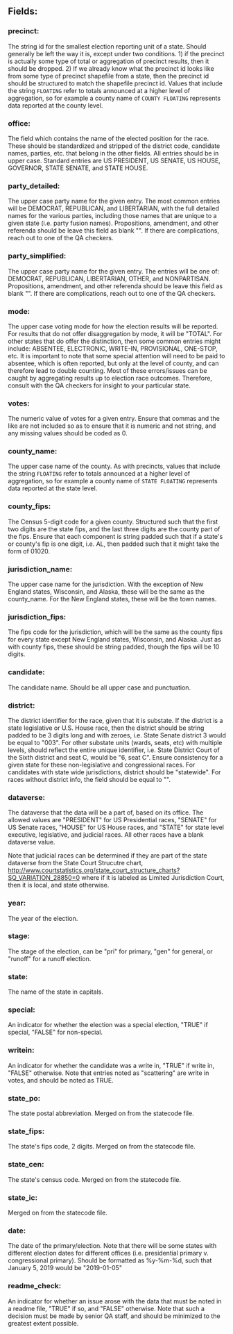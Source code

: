 ## Fields:

### precinct: 
The string id for the smallest election reporting unit of a state. Should generally be left the way it is, except under two conditions. 1) if the precinct is actually some type of total or aggregation of precinct results, then it should be dropped. 2) If we already know what the precinct id looks like from some type of precinct shapefile from a state, then the precinct id should be structured to match the shapefile precinct id. Values that include the string `FLOATING` refer to totals announced at a higher level of aggregation, so for example a county name of `COUNTY FLOATING` represents data reported at the county level.

### office: 
The field which contains the name of the elected position for the race. These should be standardized and stripped of the district code, candidate names, parties, etc. that belong in the other fields. All entries should be in upper case. Standard entries are US PRESIDENT, US SENATE, US HOUSE, GOVERNOR, STATE SENATE, and STATE HOUSE.

### party_detailed:
The upper case party name for the given entry. The most common entries will be DEMOCRAT, REPUBLICAN, and LIBERTARIAN, with the full detailed names for the various parties, including those names that are unique to a given state (i.e. party fusion names). Propositions, amendment, and other referenda should be leave this field as blank "". If there are complications, reach out to one of the QA checkers. 

### party_simplified:
The upper case party name for the given entry. The entries will be one of: DEMOCRAT, REPUBLICAN, LIBERTARIAN, OTHER, and NONPARTISAN. Propositions, amendment, and other referenda should be leave this field as blank "". If there are complications, reach out to one of the QA checkers. 

### mode:
The upper case voting mode for how the election results will be reported. For results that do not offer disaggregation by mode, it will be "TOTAL". For other states that do offer the distinction, then some common entries might include: ABSENTEE, ELECTRONIC, WRITE-IN, PROVISIONAL, ONE-STOP, etc. It is important to note that some special attention will need to be paid to absentee, which is often reported, but only at the level of county, and can therefore lead to double counting. Most of these errors/issues can be caught by aggregating results up to election race outcomes. Therefore, consult with the QA checkers for insight to your particular state. 

### votes:
The numeric value of votes for a given entry. Ensure that commas and the like are not included so as to ensure that it is numeric and not string, and any missing values should be coded as 0. 

### county_name:
The upper case name of the county. As with precincts, values that include the string `FLOATING` refer to totals announced at a higher level of aggregation, so for example a county name of `STATE FLOATING` represents data reported at the state level.

### county_fips: 
The Census 5-digit code for a given county. Structured such that the first two digits are the state fips, and the last three digits are the county part of the fips. Ensure that each component is string padded such that if a state's or county's fip is one digit, i.e. AL, then padded such that it might take the form of 01020. 

### jurisdiction_name:
The upper case name for the jurisdiction. With the exception of New England states, Wisconsin, and Alaska, these will be the same as the county_name. For the New England states, these will be the town names. 

### jurisdiction_fips: 
The fips code for the jurisdiction, which will be the same as the county fips for every state except New England states, Wisconsin, and Alaska. Just as with county fips, these should be string padded, though the fips will be 10 digits.  

### candidate:
The candidate name. Should be all upper case and punctuation.

### district: 
The district identifier for the race, given that it is substate. If the district is a state legislative or U.S. House race, then the district should be string padded to be 3 digits long and with zeroes, i.e. State Senate district 3 would be equal to "003". For other substate units (wards, seats, etc) with multiple levels, should reflect the entire unique identifier, i.e. State District Court of the Sixth district and seat C, would be "6, seat C". Ensure consistency for a given state for these non-legislative and congressional races. For candidates with state wide jurisdictions, district should be "statewide". For races without district info, the field should be equal to "". 

### dataverse:
The dataverse that the data will be a part of, based on its office. The allowed values are "PRESIDENT" for US Presidential races, "SENATE" for US Senate races, "HOUSE" for US House races, and "STATE" for state level executive, legislative, and judicial races. All other races have a blank dataverse value.

Note that judicial races can be determined if they are part of the state dataverse from the State Court Strucutre chart, http://www.courtstatistics.org/state_court_structure_charts?SQ_VARIATION_28850=0
where if it is labeled as Limited Jurisdiction Court, then it is local, and state otherwise. 

### year:
The year of the election.

### stage:
The stage of the election, can be "pri" for primary, "gen" for general, or "runoff" for a runoff election. 

### state: 
The name of the state in capitals. 

### special:
An indicator for whether the election was a special election, "TRUE" if special, "FALSE" for non-special. 

### writein:
An indicator for whether the candidate was a write in, "TRUE" if write in, "FALSE" otherwise. Note that entries noted as "scattering" are write in votes, and should be noted as TRUE. 

### state_po:
The state postal abbreviation. Merged on from the statecode file.

### state_fips:
The state's fips code, 2 digits. Merged on from the statecode file.

### state_cen: 
The state's census code. Merged on from the statecode file.

### state_ic:
Merged on from the statecode file.

### date: 
The date of the primary/election. Note that there will be some states with different election dates for different offices (i.e. presidential primary v. congressional primary). Should be formatted as %y-%m-%d, such that January 5, 2019 would be "2019-01-05" 

### readme_check:
An indicator for whether an issue arose with the data that must be noted in a readme file, "TRUE" if so, and "FALSE" otherwise. Note that such a decision must be made by senior QA staff, and should be minimized to the greatest extent possible. 

